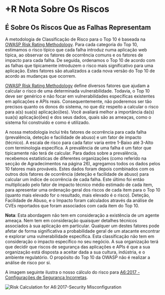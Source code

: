 # +R Nota Sobre Os Riscos

## É Sobre Os Riscos Que as Falhas Representam

A metodologia de Classificação de Risco para o Top 10 é baseada na [OWASP Risk
Rating Methodology][0xc01]. Para cada categoria do Top 10, estimamos o risco
típico que cada falha introduz numa aplicação web típica, ao observar os fatores
de ocorrência comuns e os fatores de impacto para cada falha. De seguida,
ordenamos o Top 10 de acordo com as falhas que tipicamente introduzem o risco
mais significativo para uma aplicação. Estes fatores são atualizados a cada nova
versão do Top 10 de acordo as mudanças que ocorrem.

[OWASP Risk Rating Methodology][0xc01] define diversos fatores que ajudam a
calcular o risco de uma determinada vulnerabilidade. Todavia, o Top 10 deve ser
genérico e não focar em vulnerabilidades específicas existentes em aplicações e
APIs reais. Consequentemente, não poderemos ser tão precisos quanto os donos do
sistema, no que diz respeito a calcular o risco para a(s) sua(s) aplicação(ões).
Você avaliará melhor a importância da(s) sua(s) aplicação(ões) e dos seus dados,
quais são as ameaças, como o sistema foi construído e como é utilizado.

A nossa metodologia inclui três fatores de ocorrência para cada falha
(prevalência, deteção e facilidade de abuso) e um fator de impacto (técnico). A
escala de risco para cada fator varia entre 1-Baixo até 3-Alto com terminologia
específica. A prevalência de uma falha é um fator que tipicamente não terá de
calcular. Para dados sobre a prevalência, recebemos estatísticas de diferentes
organizações (como referido na secção de Agradecimentos na página 26), agregamos
todos os dados pelos 10 fatores mais prováveis. Estes dados foram depois
combinados com os outros dois fatores de ocorrência (deteção e facilidade de
abuso) para calcular um índice de ocorrência de cada falha. Este último foi
então multiplicado pelo fator de impacto técnico médio estimado de cada item,
para apresentar uma ordenação geral dos riscos de cada item para o Top 10
(quanto mais elevado for o resultado, mais elevado é o risco). Deteção,
Facilidade de Abuso, e o Impacto foram calculados através da análise de CVEs
reportados que foram associados com cada item do Top 10.

**Nota**: Esta abordagem não tem em consideração a existência de um agente ameaça.
Nem tem em consideração quaisquer detalhes técnicos associados à sua aplicação
em particular. Qualquer um destes fatores pode afetar de forma significativa a
probabilidade geral de um atacante encontrar e explorar uma vulnerabilidade
específica. Esta classificação não tem em consideração o impacto específico no
seu negócio. A sua organização terá que decidir que riscos de segurança das
aplicações e APIs é que a sua organização está disposta a aceitar dada a sua
cultura, indústria, e o ambiente regulatório. O propósito do Top 10 da OWASP não
é realizar a análise de risco por si.

A imagem seguinte ilustra o nosso cálculo do risco para [A6:2017 - Configurações
de Segurança Incorretas][0xc02].

![Risk Calculation for A6:2017-Security Misconfiguration][0xc03]

[0xc01]: https://wiki.owasp.org/index.php/OWASP_Risk_Rating_Methodology
[0xc02]: ./0xa6-security-misconfiguration.md
[0xc03]: images/0xc0-risk-explanation.png

